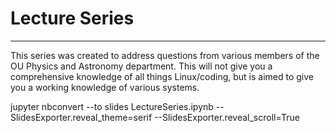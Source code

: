 # Lecture Series
-----------------

This series was created to address questions from various members of the OU Physics and Astronomy department. This will not give you a comprehensive knowledge of all things Linux/coding, but is aimed to give you a working knowledge of various systems. 

jupyter nbconvert --to slides LectureSeries.ipynb --SlidesExporter.reveal\_theme=serif --SlidesExporter.reveal\_scroll=True


